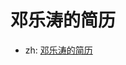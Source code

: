 # 邓乐涛的简历

* zh: [邓乐涛的简历](https://github.com/TOETOE55/TOETOE-s-Bizarre-Adventure/blob/master/resume.pdf)